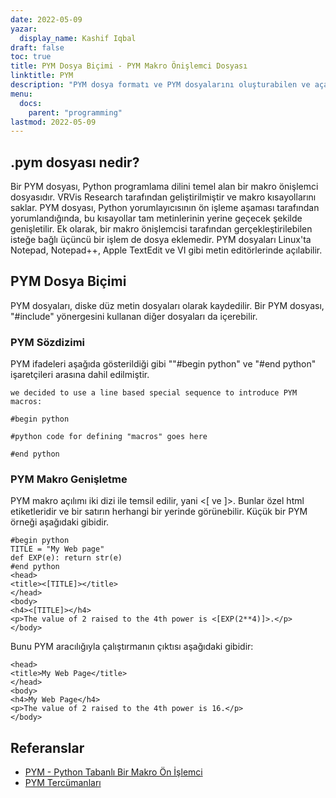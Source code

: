 ```yaml
---
date: 2022-05-09
yazar:
  display_name: Kashif Iqbal
draft: false
toc: true
title: PYM Dosya Biçimi - PYM Makro Önişlemci Dosyası
linktitle: PYM
description: "PYM dosya formatı ve PYM dosyalarını oluşturabilen ve açabilen API'ler hakkında bilgi edinin."
menu:
  docs:
    parent: "programming"
lastmod: 2022-05-09
---
```


## .pym dosyası nedir?

Bir PYM dosyası, Python programlama dilini temel alan bir makro önişlemci dosyasıdır. VRVis Research tarafından geliştirilmiştir ve makro kısayollarını saklar. PYM dosyası, Python yorumlayıcısının ön işleme aşaması tarafından yorumlandığında, bu kısayollar tam metinlerinin yerine geçecek şekilde genişletilir. Ek olarak, bir makro önişlemcisi tarafından gerçekleştirilebilen isteğe bağlı üçüncü bir işlem de dosya eklemedir. PYM dosyaları Linux'ta Notepad, Notepad++, Apple TextEdit ve VI gibi metin editörlerinde açılabilir.

## PYM Dosya Biçimi

PYM dosyaları, diske düz metin dosyaları olarak kaydedilir. Bir PYM dosyası, "#include" yönergesini kullanan diğer dosyaları da içerebilir.

### PYM Sözdizimi

PYM ifadeleri aşağıda gösterildiği gibi ""#begin python" ve "#end python" işaretçileri arasına dahil edilmiştir.

```
we decided to use a line based special sequence to introduce PYM macros:

#begin python

#python code for defining "macros" goes here

#end python
```
### PYM Makro Genişletme

PYM makro açılımı iki dizi ile temsil edilir, yani <[ ve ]>. Bunlar özel html etiketleridir ve bir satırın herhangi bir yerinde görünebilir. Küçük bir PYM örneği aşağıdaki gibidir.

```
#begin python
TITLE = "My Web page"
def EXP(e): return str(e)
#end python
<head>
<title><[TITLE]></title>
</head>
<body>
<h4><[TITLE]></h4>
<p>The value of 2 raised to the 4th power is <[EXP(2**4)]>.</p>
</body>
```

Bunu PYM aracılığıyla çalıştırmanın çıktısı aşağıdaki gibidir:

```
<head>
<title>My Web Page</title>
</head>
<body>
<h4>My Web Page</h4>
<p>The value of 2 raised to the 4th power is 16.</p>
</body>
```

## Referanslar ##

* [PYM - Python Tabanlı Bir Makro Ön İşlemci](http://web.archive.org/web/20051122185426/http://ray.cg.tuwien.ac.at/rft/Papers/PYM/pym.html)
* [PYM Tercümanları](https://github.com/interpreters/pym)

